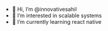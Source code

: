 - 👋 Hi, I’m @innovativesahil
- 👀 I’m interested in scalable systems
- 🌱 I’m currently learning react native

<!---
innovativesahil/innovativesahil is a ✨ special ✨ repository because its `README.md` (this file) appears on your GitHub profile.
You can click the Preview link to take a look at your changes.
--->
